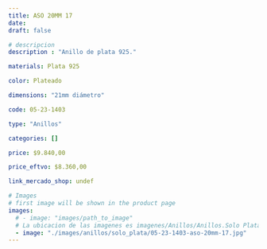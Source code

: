 ```yaml
---
title: ASO 20MM 17
date: 
draft: false

# descripcion
description : "Anillo de plata 925."

materials: Plata 925

color: Plateado

dimensions: "21mm diámetro"

code: 05-23-1403

type: "Anillos"

categories: []

price: $9.840,00

price_eftvo: $8.360,00

link_mercado_shop: undef

# Images
# first image will be shown in the product page
images:
  # - image: "images/path_to_image"
  # La ubicacion de las imagenes es imagenes/Anillos/Anillos.Solo Plata/05-23-1403-aso-20mm-17
  - image: "./images/anillos/solo_plata/05-23-1403-aso-20mm-17.jpg"
---
```

